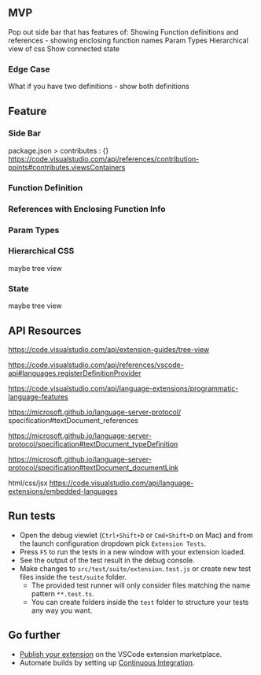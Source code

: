 ## MVP  
Pop out side bar that has features of:
Showing Function definitions and references - showing enclosing function names
Param Types
Hierarchical view of css 
Show connected state

### Edge Case  
What if you have two definitions - show both definitions


## Feature 

### Side Bar 
package.json > contributes : {}
https://code.visualstudio.com/api/references/contribution-points#contributes.viewsContainers

### Function Definition 

### References with Enclosing Function Info

### Param Types 

### Hierarchical CSS
maybe tree view

### State
maybe tree view



## API Resources
https://code.visualstudio.com/api/extension-guides/tree-view


https://code.visualstudio.com/api/references/vscode-api#languages.registerDefinitionProvider

https://code.visualstudio.com/api/language-extensions/programmatic-language-features

https://microsoft.github.io/language-server-protocol/
specification#textDocument_references

https://microsoft.github.io/language-server-protocol/specification#textDocument_typeDefinition

https://microsoft.github.io/language-server-protocol/specification#textDocument_documentLink

html/css/jsx
https://code.visualstudio.com/api/language-extensions/embedded-languages


## Run tests

* Open the debug viewlet (`Ctrl+Shift+D` or `Cmd+Shift+D` on Mac) and from the launch configuration dropdown pick `Extension Tests`.
* Press `F5` to run the tests in a new window with your extension loaded.
* See the output of the test result in the debug console.
* Make changes to `src/test/suite/extension.test.js` or create new test files inside the `test/suite` folder.
  * The provided test runner will only consider files matching the name pattern `**.test.ts`.
  * You can create folders inside the `test` folder to structure your tests any way you want.
## Go further

 * [Publish your extension](https://code.visualstudio.com/api/working-with-extensions/publishing-extension) on the VSCode extension marketplace.
 * Automate builds by setting up [Continuous Integration](https://code.visualstudio.com/api/working-with-extensions/continuous-integration).